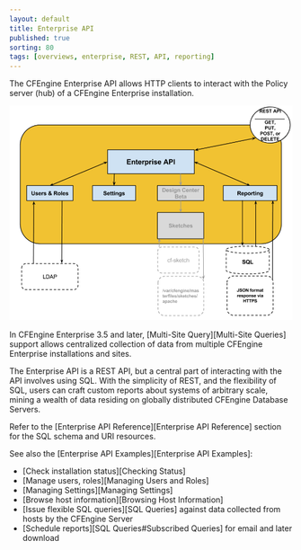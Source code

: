 ```yaml
---
layout: default
title: Enterprise API
published: true
sorting: 80 
tags: [overviews, enterprise, REST, API, reporting]
---
```


The CFEngine Enterprise API allows HTTP clients to interact with the Policy server (hub) 
of a CFEngine Enterprise installation. 

![Enterprise API Overview](enterprise-api-architecture-overview.png)

In CFEngine Enterprise 3.5 and later, [Multi-Site Query][Multi-Site Queries] 
support allows centralized collection of data from multiple CFEngine 
Enterprise installations and sites.

The Enterprise API is a REST API, but a central part of interacting with the 
API involves using SQL. With the simplicity of REST, and the flexibility of 
SQL, users can craft custom reports about systems of arbitrary scale, mining 
a wealth of data residing on globally distributed CFEngine Database Servers.

Refer to the [Enterprise API Reference][Enterprise API Reference] section for the SQL schema 
and URI resources. 

See also the [Enterprise API Examples][Enterprise API Examples]:

* [Check installation status][Checking Status]
* [Manage users, roles][Managing Users and Roles]
* [Managing Settings][Managing Settings]
* [Browse host information][Browsing Host Information]
* [Issue flexible SQL queries][SQL Queries] against data collected from hosts by the CFEngine Server
* [Schedule reports][SQL Queries#Subscribed Queries] for email and later download
